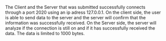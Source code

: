 The Client and the Server that was submitted successfully connects through a port 2020 using an ip adress 127.0.0.1. 
On the client side, the user is able to send data to the server and the server will confirm that the information was successfully received. 
On the Server side, the server will analyze if the connection is still on and if it has successfully received the data.
The data is limited to 1000 bytes.
